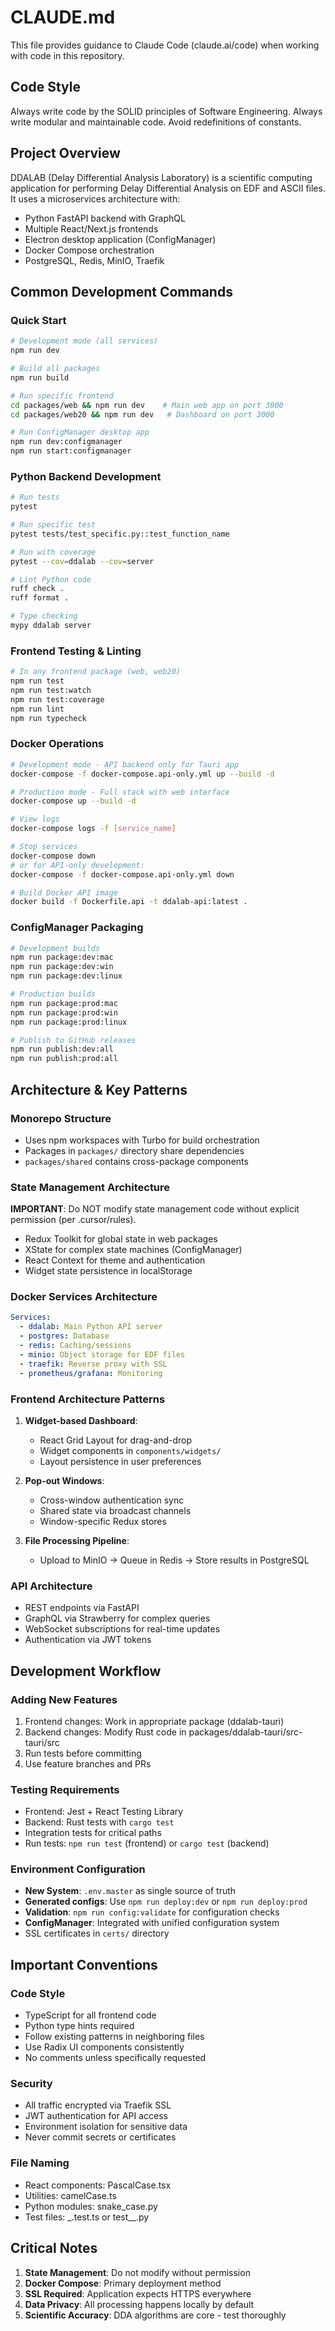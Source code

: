 # CLAUDE.md

This file provides guidance to Claude Code (claude.ai/code) when working with code in this repository.

## Code Style

Always write code by the SOLID principles of Software Engineering. Always write modular and maintainable code. Avoid redefinitions of constants.

## Project Overview

DDALAB (Delay Differential Analysis Laboratory) is a scientific computing application for performing Delay Differential Analysis on EDF and ASCII files. It uses a microservices architecture with:

- Python FastAPI backend with GraphQL
- Multiple React/Next.js frontends
- Electron desktop application (ConfigManager)
- Docker Compose orchestration
- PostgreSQL, Redis, MinIO, Traefik

## Common Development Commands

### Quick Start

```bash
# Development mode (all services)
npm run dev

# Build all packages
npm run build

# Run specific frontend
cd packages/web && npm run dev    # Main web app on port 3000
cd packages/web20 && npm run dev   # Dashboard on port 3000

# Run ConfigManager desktop app
npm run dev:configmanager
npm run start:configmanager
```

### Python Backend Development

```bash
# Run tests
pytest

# Run specific test
pytest tests/test_specific.py::test_function_name

# Run with coverage
pytest --cov=ddalab --cov=server

# Lint Python code
ruff check .
ruff format .

# Type checking
mypy ddalab server
```

### Frontend Testing & Linting

```bash
# In any frontend package (web, web20)
npm run test
npm run test:watch
npm run test:coverage
npm run lint
npm run typecheck
```

### Docker Operations

```bash
# Development mode - API backend only for Tauri app
docker-compose -f docker-compose.api-only.yml up --build -d

# Production mode - Full stack with web interface
docker-compose up --build -d

# View logs
docker-compose logs -f [service_name]

# Stop services
docker-compose down
# or for API-only development:
docker-compose -f docker-compose.api-only.yml down

# Build Docker API image
docker build -f Dockerfile.api -t ddalab-api:latest .
```

### ConfigManager Packaging

```bash
# Development builds
npm run package:dev:mac
npm run package:dev:win
npm run package:dev:linux

# Production builds
npm run package:prod:mac
npm run package:prod:win
npm run package:prod:linux

# Publish to GitHub releases
npm run publish:dev:all
npm run publish:prod:all
```

## Architecture & Key Patterns

### Monorepo Structure

- Uses npm workspaces with Turbo for build orchestration
- Packages in `packages/` directory share dependencies
- `packages/shared` contains cross-package components

### State Management Architecture

**IMPORTANT**: Do NOT modify state management code without explicit permission (per .cursor/rules).

- Redux Toolkit for global state in web packages
- XState for complex state machines (ConfigManager)
- React Context for theme and authentication
- Widget state persistence in localStorage

### Docker Services Architecture

```yaml
Services:
  - ddalab: Main Python API server
  - postgres: Database
  - redis: Caching/sessions
  - minio: Object storage for EDF files
  - traefik: Reverse proxy with SSL
  - prometheus/grafana: Monitoring
```

### Frontend Architecture Patterns

1. **Widget-based Dashboard**:
   - React Grid Layout for drag-and-drop
   - Widget components in `components/widgets/`
   - Layout persistence in user preferences

2. **Pop-out Windows**:
   - Cross-window authentication sync
   - Shared state via broadcast channels
   - Window-specific Redux stores

3. **File Processing Pipeline**:
   - Upload to MinIO → Queue in Redis → Store results in PostgreSQL

### API Architecture

- REST endpoints via FastAPI
- GraphQL via Strawberry for complex queries
- WebSocket subscriptions for real-time updates
- Authentication via JWT tokens

## Development Workflow

### Adding New Features

1. Frontend changes: Work in appropriate package (ddalab-tauri)
2. Backend changes: Modify Rust code in packages/ddalab-tauri/src-tauri/src
3. Run tests before committing
4. Use feature branches and PRs

### Testing Requirements

- Frontend: Jest + React Testing Library
- Backend: Rust tests with `cargo test`
- Integration tests for critical paths
- Run tests: `npm run test` (frontend) or `cargo test` (backend)

### Environment Configuration

- **New System**: `.env.master` as single source of truth
- **Generated configs**: Use `npm run deploy:dev` or `npm run deploy:prod`
- **Validation**: `npm run config:validate` for configuration checks
- **ConfigManager**: Integrated with unified configuration system
- SSL certificates in `certs/` directory

## Important Conventions

### Code Style

- TypeScript for all frontend code
- Python type hints required
- Follow existing patterns in neighboring files
- Use Radix UI components consistently
- No comments unless specifically requested

### Security

- All traffic encrypted via Traefik SSL
- JWT authentication for API access
- Environment isolation for sensitive data
- Never commit secrets or certificates

### File Naming

- React components: PascalCase.tsx
- Utilities: camelCase.ts
- Python modules: snake_case.py
- Test files: \_.test.ts or test\_\_.py

## Critical Notes

1. **State Management**: Do not modify without permission
2. **Docker Compose**: Primary deployment method
3. **SSL Required**: Application expects HTTPS everywhere
4. **Data Privacy**: All processing happens locally by default
5. **Scientific Accuracy**: DDA algorithms are core - test thoroughly
